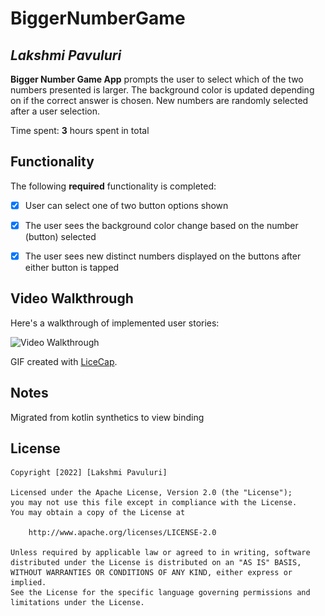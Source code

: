 # BiggerNumberGame


## *Lakshmi Pavuluri*

**Bigger Number Game App**  prompts the user to select which of the two numbers presented is larger. The background color is updated depending on if the correct answer is chosen. New numbers are randomly selected after a user selection.

Time spent: **3** hours spent in total

## Functionality

The following **required** functionality is completed:

* [x] User can select one of two button options shown
* [x] The user sees the background color change based on the number (button) selected
* [x] The user sees new distinct numbers displayed on the buttons after either button is tapped


## Video Walkthrough

Here's a walkthrough of implemented user stories:

<img src='![biggerNumberGame](biggerNumberGame.gif)' title='Video Walkthrough' width='' alt='Video Walkthrough' />

GIF created with [LiceCap](http://www.cockos.com/licecap/).

## Notes

Migrated from kotlin synthetics to view binding

## License

    Copyright [2022] [Lakshmi Pavuluri]

    Licensed under the Apache License, Version 2.0 (the "License");
    you may not use this file except in compliance with the License.
    You may obtain a copy of the License at

        http://www.apache.org/licenses/LICENSE-2.0

    Unless required by applicable law or agreed to in writing, software
    distributed under the License is distributed on an "AS IS" BASIS,
    WITHOUT WARRANTIES OR CONDITIONS OF ANY KIND, either express or implied.
    See the License for the specific language governing permissions and
    limitations under the License.
